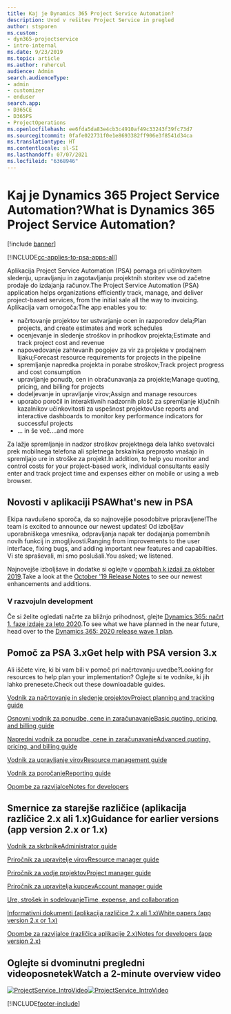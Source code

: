 ```yaml
---
title: Kaj je Dynamics 365 Project Service Automation?
description: Uvod v rešitev Project Service in pregled
author: stsporen
ms.custom:
- dyn365-projectservice
- intro-internal
ms.date: 9/23/2019
ms.topic: article
ms.author: ruhercul
audience: Admin
search.audienceType:
- admin
- customizer
- enduser
search.app:
- D365CE
- D365PS
- ProjectOperations
ms.openlocfilehash: ee6fda5da83e4cb3c4910af49c33243f39fc73d7
ms.sourcegitcommit: 0fafe022731f0e1e8693382ff906e3f8541d34ca
ms.translationtype: HT
ms.contentlocale: sl-SI
ms.lasthandoff: 07/07/2021
ms.locfileid: "6368946"
---
```

# <a name="what-is-dynamics-365-project-service-automation"></a><span data-ttu-id="fc115-103">Kaj je Dynamics 365 Project Service Automation?</span><span class="sxs-lookup"><span data-stu-id="fc115-103">What is Dynamics 365 Project Service Automation?</span></span>

[!include [banner](../includes/psa-now-project-operations.md)]

[!INCLUDE[cc-applies-to-psa-apps-all](../includes/cc-applies-to-psa-apps-all.md)]

<span data-ttu-id="fc115-104">Aplikacija Project Service Automation (PSA) pomaga pri učinkovitem sledenju, upravljanju in zagotavljanju projektnih storitev vse od začetne prodaje do izdajanja računov.</span><span class="sxs-lookup"><span data-stu-id="fc115-104">The Project Service Automation (PSA) application helps organizations efficiently track, manage, and deliver project-based services, from the initial sale all the way to invoicing.</span></span> <span data-ttu-id="fc115-105">Aplikacija vam omogoča:</span><span class="sxs-lookup"><span data-stu-id="fc115-105">The app enables you to:</span></span>

- <span data-ttu-id="fc115-106">načrtovanje projektov ter ustvarjanje ocen in razporedov dela;</span><span class="sxs-lookup"><span data-stu-id="fc115-106">Plan projects, and create estimates and work schedules</span></span>
- <span data-ttu-id="fc115-107">ocenjevanje in sledenje stroškov in prihodkov projekta;</span><span class="sxs-lookup"><span data-stu-id="fc115-107">Estimate and track project cost and revenue</span></span>
- <span data-ttu-id="fc115-108">napovedovanje zahtevanih pogojev za vir za projekte v prodajnem lijaku;</span><span class="sxs-lookup"><span data-stu-id="fc115-108">Forecast resource requirements for projects in the pipeline</span></span>
- <span data-ttu-id="fc115-109">spremljanje napredka projekta in porabe stroškov;</span><span class="sxs-lookup"><span data-stu-id="fc115-109">Track project progress and cost consumption</span></span>
- <span data-ttu-id="fc115-110">upravljanje ponudb, cen in obračunavanja za projekte;</span><span class="sxs-lookup"><span data-stu-id="fc115-110">Manage quoting, pricing, and billing for projects</span></span>
- <span data-ttu-id="fc115-111">dodeljevanje in upravljanje virov;</span><span class="sxs-lookup"><span data-stu-id="fc115-111">Assign and manage resources</span></span>
- <span data-ttu-id="fc115-112">uporabo poročil in interaktivnih nadzornih plošč za spremljanje ključnih kazalnikov učinkovitosti za uspešnost projektov</span><span class="sxs-lookup"><span data-stu-id="fc115-112">Use reports and interactive dashboards to monitor key performance indicators for successful projects</span></span>
- <span data-ttu-id="fc115-113">... in še več.</span><span class="sxs-lookup"><span data-stu-id="fc115-113">...and more</span></span>

<span data-ttu-id="fc115-114">Za lažje spremljanje in nadzor stroškov projektnega dela lahko svetovalci prek mobilnega telefona ali spletnega brskalnika preprosto vnašajo in spremljajo ure in stroške za projekt.</span><span class="sxs-lookup"><span data-stu-id="fc115-114">In addition, to help you monitor and control costs for your project-based work, individual consultants easily enter and track project time and expenses either on mobile or using a web browser.</span></span>

## <a name="whats-new-in-psa"></a><span data-ttu-id="fc115-115">Novosti v aplikaciji PSA</span><span class="sxs-lookup"><span data-stu-id="fc115-115">What's new in PSA</span></span>
<span data-ttu-id="fc115-116">Ekipa navdušeno sporoča, da so najnovejše posodobitve pripravljene!</span><span class="sxs-lookup"><span data-stu-id="fc115-116">The team is excited to announce our newest updates!</span></span> <span data-ttu-id="fc115-117">Od izboljšav uporabniškega vmesnika, odpravljanja napak ter dodajanja pomembnih novih funkcij in zmogljivosti.</span><span class="sxs-lookup"><span data-stu-id="fc115-117">Ranging from improvements to the user interface, fixing bugs, and adding important new features and capabilties.</span></span> <span data-ttu-id="fc115-118">Vi ste spraševali, mi smo poslušali.</span><span class="sxs-lookup"><span data-stu-id="fc115-118">You asked; we listened.</span></span>

<span data-ttu-id="fc115-119">Najnovejše izboljšave in dodatke si oglejte v [opombah k izdaji za oktober 2019](/dynamics365-release-plan/2019wave2/index).</span><span class="sxs-lookup"><span data-stu-id="fc115-119">Take a look at the [October '19 Release Notes](/dynamics365-release-plan/2019wave2/index) to see our newest enhancements and additions.</span></span>

### <a name="in-development"></a><span data-ttu-id="fc115-120">V razvoju</span><span class="sxs-lookup"><span data-stu-id="fc115-120">In development</span></span>
<span data-ttu-id="fc115-121">Če si želite ogledati načrte za bližnjo prihodnost, glejte [Dynamics 365: načrt 1. faze izdaje za leto 2020](/dynamics365-release-plan/2020wave1/index).</span><span class="sxs-lookup"><span data-stu-id="fc115-121">To see what we have planned in the near future, head over to the [Dynamics 365: 2020 release wave 1 plan](/dynamics365-release-plan/2020wave1/index).</span></span>

## <a name="get-help-with-psa-version-3x"></a><span data-ttu-id="fc115-122">Pomoč za PSA 3.x</span><span class="sxs-lookup"><span data-stu-id="fc115-122">Get help with PSA version 3.x</span></span>
<span data-ttu-id="fc115-123">Ali iščete vire, ki bi vam bili v pomoč pri načrtovanju uvedbe?</span><span class="sxs-lookup"><span data-stu-id="fc115-123">Looking for resources to help plan your implementation?</span></span> <span data-ttu-id="fc115-124">Oglejte si te vodnike, ki jih lahko prenesete.</span><span class="sxs-lookup"><span data-stu-id="fc115-124">Check out these downloadable guides.</span></span>

 [<span data-ttu-id="fc115-125">Vodnik za načrtovanje in sledenje projektov</span><span class="sxs-lookup"><span data-stu-id="fc115-125">Project planning and tracking guide</span></span>](../psa/implementation-guides/project-planning-tracking.md)

 [<span data-ttu-id="fc115-126">Osnovni vodnik za ponudbe, cene in zaračunavanje</span><span class="sxs-lookup"><span data-stu-id="fc115-126">Basic quoting, pricing, and billing guide</span></span>](../psa/implementation-guides/begin-quoting-pricing-billing.md)

 [<span data-ttu-id="fc115-127">Napredni vodnik za ponudbe, cene in zaračunavanje</span><span class="sxs-lookup"><span data-stu-id="fc115-127">Advanced quoting, pricing, and billing guide</span></span>](../psa/implementation-guides/adv-quoting-pricing-billing.md)

 [<span data-ttu-id="fc115-128">Vodnik za upravljanje virov</span><span class="sxs-lookup"><span data-stu-id="fc115-128">Resource management guide</span></span>](../psa/implementation-guides/resource-management-guide.md)

 [<span data-ttu-id="fc115-129">Vodnik za poročanje</span><span class="sxs-lookup"><span data-stu-id="fc115-129">Reporting guide</span></span>](../psa/implementation-guides/reporting-guide.md)

 [<span data-ttu-id="fc115-130">Opombe za razvijalce</span><span class="sxs-lookup"><span data-stu-id="fc115-130">Notes for developers</span></span>](../psa/developer-guides/overview-dev-notes-v3.x.md)

## <a name="guidance-for-earlier-versions-app-version-2x-or-1x"></a><span data-ttu-id="fc115-131">Smernice za starejše različice (aplikacija različice 2.x ali 1.x)</span><span class="sxs-lookup"><span data-stu-id="fc115-131">Guidance for earlier versions (app version 2.x or 1.x)</span></span>
 [<span data-ttu-id="fc115-132">Vodnik za skrbnike</span><span class="sxs-lookup"><span data-stu-id="fc115-132">Administrator guide</span></span>](../psa/admin-guide.md)

 [<span data-ttu-id="fc115-133">Priročnik za upravitelje virov</span><span class="sxs-lookup"><span data-stu-id="fc115-133">Resource manager guide</span></span>](../psa/resource-manager-guide.md)

 [<span data-ttu-id="fc115-134">Priročnik za vodje projektov</span><span class="sxs-lookup"><span data-stu-id="fc115-134">Project manager guide</span></span>](../psa/project-manager-guide.md)

 [<span data-ttu-id="fc115-135">Priročnik za upravitelja kupcev</span><span class="sxs-lookup"><span data-stu-id="fc115-135">Account manager guide</span></span>](../psa/account-manager-guide.md)

 [<span data-ttu-id="fc115-136">Ure, strošek in sodelovanje</span><span class="sxs-lookup"><span data-stu-id="fc115-136">Time, expense, and collaboration</span></span>](../psa/time-expense-collaboration-guide.md)

 [<span data-ttu-id="fc115-137">Informativni dokumenti (aplikacija različice 2.x ali 1.x)</span><span class="sxs-lookup"><span data-stu-id="fc115-137">White papers (app version 2.x or 1.x)</span></span>](../psa/white-papers.md)

 [<span data-ttu-id="fc115-138">Opombe za razvijalce (različica aplikacije 2.x)</span><span class="sxs-lookup"><span data-stu-id="fc115-138">Notes for developers (app version 2.x)</span></span>](../psa/developer-guides/add-custom-qoi-forms-v2.x.md)

 ## <a name="watch-a-2-minute-overview-video"></a><span data-ttu-id="fc115-139">Oglejte si dvominutni pregledni videoposnetek</span><span class="sxs-lookup"><span data-stu-id="fc115-139">Watch a 2-minute overview video</span></span>
 <a name="heroArea"></a> <span data-ttu-id="fc115-140">[![ProjectService_IntroVideo](../psa/media/project-service-intro-video.png "ProjectService_IntroVideo")](https://go.microsoft.com/fwlink/p/?LinkId=799457)</span><span class="sxs-lookup"><span data-stu-id="fc115-140">[![ProjectService_IntroVideo](../psa/media/project-service-intro-video.png "ProjectService_IntroVideo")](https://go.microsoft.com/fwlink/p/?LinkId=799457)</span></span>




[!INCLUDE[footer-include](../includes/footer-banner.md)]